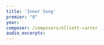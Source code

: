 ```yaml
---
title: 'Inner Song'
premier: "0"
year: 
composer: /composers/elliott-carter
audio_excerpts: 
---
```

